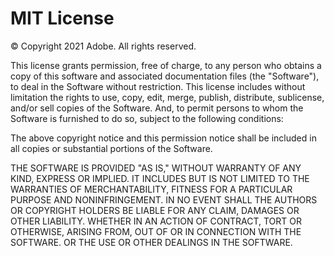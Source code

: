# MIT License

&copy; Copyright 2021 Adobe. All rights reserved.

This license grants permission, free of charge, to any person who obtains a copy of this software and associated documentation files (the "Software"), to deal in the Software without restriction. This license includes without limitation the rights to use, copy, edit, merge, publish, distribute, sublicense, and/or sell copies of the Software. And, to permit persons to whom the Software is furnished to do so, subject to the following conditions:

The above copyright notice and this permission notice shall be included in all copies or substantial portions of the Software.

THE SOFTWARE IS PROVIDED "AS IS," WITHOUT WARRANTY OF ANY KIND, EXPRESS OR IMPLIED. IT INCLUDES BUT IS NOT LIMITED TO THE WARRANTIES OF MERCHANTABILITY, FITNESS FOR A PARTICULAR PURPOSE AND NONINFRINGEMENT. IN NO EVENT SHALL THE AUTHORS OR COPYRIGHT HOLDERS BE LIABLE FOR ANY CLAIM, DAMAGES OR OTHER LIABILITY. WHETHER IN AN ACTION OF CONTRACT, TORT OR OTHERWISE, ARISING FROM, OUT OF OR IN CONNECTION WITH THE SOFTWARE. OR THE USE OR OTHER DEALINGS IN THE SOFTWARE.

